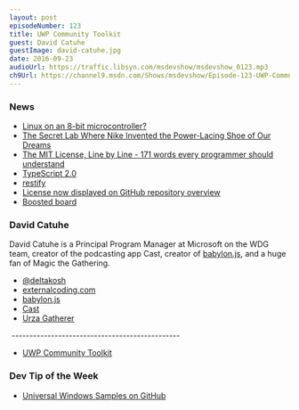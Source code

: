```yaml
---
layout: post
episodeNumber: 123
title: UWP Community Toolkit
guest: David Catuhe
guestImage: david-catuhe.jpg
date: 2016-09-23
audioUrl: https://traffic.libsyn.com/msdevshow/msdevshow_0123.mp3
ch9Url: https://channel9.msdn.com/Shows/msdevshow/Episode-123-UWP-Community-Toolkit-with-David-Catuhe
---
```


### News

 - [Linux on an 8-bit microcontroller?](https://dmitry.gr/index.php?r=05.Projects&proj=07.%20Linux%20on%208bit)
 - [The Secret Lab Where Nike Invented the Power-Lacing Shoe of Our Dreams](https://www.wired.com/2016/09/nike-self-lacing-design-hyperadapt/)
 - [The MIT License, Line by Line - 171 words every programmer should understand](https://writing.kemitchell.com/2016/09/21/MIT-License-Line-by-Line.html)
 - [TypeScript 2.0](https://blogs.msdn.microsoft.com/typescript/2016/09/22/announcing-typescript-2-0/)
  - [restify](http://restify.com/)
 - [License now displayed on GitHub repository overview](https://github.com/blog/2252-license-now-displayed-on-repository-overview)
 - [Boosted board](https://boostedboards.com/)
 
### David Catuhe

David Catuhe is a Principal Program Manager at Microsoft on the WDG team, creator of the podcasting app Cast, creator of [babylon.js](http://www.babylonjs.com/), and a huge fan of Magic the Gathering.

 - [@deltakosh](https://twitter.com/deltakosh)
 - [externalcoding.com](https://www.eternalcoding.com/)
 - [babylon.js](http://www.babylonjs.com/)
 - [Cast](https://www.microsoft.com/en-us/store/p/cast/9nblggh1zj3r)
 - [Urza Gatherer](https://www.microsoft.com/en-us/store/p/urzagatherer/9wzdncrdbzt1)

 -----------------------------------------------

 - [UWP Community Toolkit](https://github.com/Microsoft/UWPCommunityToolkit)

### Dev Tip of the Week

 - [Universal Windows Samples on GitHub](https://github.com/Microsoft/Windows-universal-samples)
